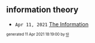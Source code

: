## information theory


* <code>Apr 11, 2021</code> [The Information](2021-04-11T18-17-33-the-information.md)

<sup><sub>generated 11 Apr 2021 18:19:00 by <a href='https://github.com/senorprogrammer/til'>til</a></sub></sup>
